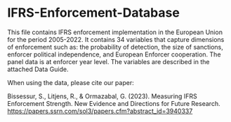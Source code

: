 # IFRS-Enforcement-Database

This file contains IFRS enforcement implementation in the European Union for the period 2005-2022. It contains 34 variables that capture dimensions of enforcement such as: the probability of detection, the size of sanctions, enforcer political independence, and European Enforcer cooperation. The panel data is at enforcer year level. The variables are described in the attached Data Guide.

When using the data, please cite our paper: 

Bissessur, S., Litjens, R., & Ormazabal, G. (2023). Measuring IFRS Enforcement Strength. New Evidence and Directions for Future Research. https://papers.ssrn.com/sol3/papers.cfm?abstract_id=3940337
